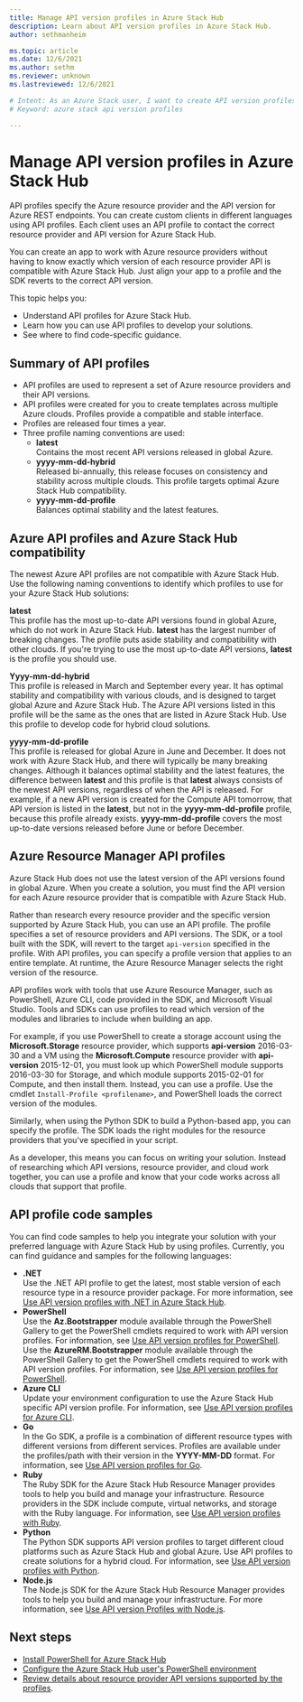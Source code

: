```yaml
---
title: Manage API version profiles in Azure Stack Hub 
description: Learn about API version profiles in Azure Stack Hub.
author: sethmanheim

ms.topic: article
ms.date: 12/6/2021
ms.author: sethm
ms.reviewer: unknown
ms.lastreviewed: 12/6/2021

# Intent: As an Azure Stack user, I want to create API version profiles so I can create custom clients. 
# Keyword: azure stack api version profiles

---
```



# Manage API version profiles in Azure Stack Hub

API profiles specify the Azure resource provider and the API version for Azure REST endpoints. You can create custom clients in different languages using API profiles. Each client uses an API profile to contact the correct resource provider and API version for Azure Stack Hub.

You can create an app to work with Azure resource providers without having to know exactly which version of each resource provider API is compatible with Azure Stack Hub. Just align your app to a profile and the SDK reverts to the correct API version.

This topic helps you:

- Understand API profiles for Azure Stack Hub.
- Learn how you can use API profiles to develop your solutions.
- See where to find code-specific guidance.

## Summary of API profiles

- API profiles are used to represent a set of Azure resource providers and their API versions.
- API profiles were created for you to create templates across multiple Azure clouds. Profiles provide a compatible and stable interface.
- Profiles are released four times a year.
- Three profile naming conventions are used:
  - **latest**  
        Contains the most recent API versions released in global Azure.
  - **yyyy-mm-dd-hybrid**  
    Released bi-annually, this release focuses on consistency and stability across multiple clouds. This profile targets optimal Azure Stack Hub compatibility.
  - **yyyy-mm-dd-profile** <br>
    Balances optimal stability and the latest features.

## Azure API profiles and Azure Stack Hub compatibility

The newest Azure API profiles are not compatible with Azure Stack Hub. Use the following naming conventions to identify which profiles to use for your Azure Stack Hub solutions:

**latest**  
This profile has the most up-to-date API versions found in global Azure, which do not work in Azure Stack Hub. **latest** has the largest number of breaking changes. The profile puts aside stability and compatibility with other clouds. If you're trying to use the most up-to-date API versions, **latest** is the profile you should use.

**Yyyy-mm-dd-hybrid**  
This profile is released in March and September every year. It has optimal stability and compatibility with various clouds, and is designed to target global Azure and Azure Stack Hub. The Azure API versions listed in this profile will be the same as the ones that are listed in Azure Stack Hub. Use this profile to develop code for hybrid cloud solutions.

**yyyy-mm-dd-profile**  
This profile is released for global Azure in June and December. It does not work with Azure Stack Hub, and there will typically be many breaking changes. Although it balances optimal stability and the latest features, the difference between **latest** and this profile is that **latest** always consists of the newest API versions, regardless of when the API is released. For example, if a new API version is created for the Compute API tomorrow, that API version is listed in the **latest**, but not in the **yyyy-mm-dd-profile** profile, because this profile already exists. **yyyy-mm-dd-profile** covers the most up-to-date versions released before June or before December.

## Azure Resource Manager API profiles

Azure Stack Hub does not use the latest version of the API versions found in global Azure. When you create a solution, you must find the API version for each Azure resource provider that is compatible with Azure Stack Hub.

Rather than research every resource provider and the specific version supported by Azure Stack Hub, you can use an API profile. The profile specifies a set of resource providers and API versions. The SDK, or a tool built with the SDK, will revert to the target `api-version` specified in the profile. With API profiles, you can specify a profile version that applies to an entire template. At runtime, the Azure Resource Manager selects the right version of the resource.

API profiles work with tools that use Azure Resource Manager, such as PowerShell, Azure CLI, code provided in the SDK, and Microsoft Visual Studio. Tools and SDKs can use profiles to read which version of the modules and libraries to include when building an app.

For example, if you use PowerShell to create a storage account using the **Microsoft.Storage** resource provider, which supports **api-version** 2016-03-30 and a VM using the **Microsoft.Compute** resource provider with **api-version** 2015-12-01, you must look up which PowerShell module supports 2016-03-30 for Storage, and which module supports 2015-02-01 for Compute, and then install them. Instead, you can use a profile. Use the cmdlet `Install-Profile <profilename>`, and PowerShell loads the correct version of the modules.

Similarly, when using the Python SDK to build a Python-based app, you can specify the profile. The SDK loads the right modules for the resource providers that you've specified in your script.

As a developer, this means you can focus on writing your solution. Instead of researching which API versions, resource provider, and cloud work together, you can use a profile and know that your code works across all clouds that support that profile.

## API profile code samples

You can find code samples to help you integrate your solution with your preferred language with Azure Stack Hub by using profiles. Currently, you can find guidance and samples for the following languages:

- **.NET** <br>
Use the .NET API profile to get the latest, most stable version of each resource type in a resource provider package. For more information, see [Use API version profiles with .NET in Azure Stack Hub](azure-stack-version-profiles-net.md).
- **PowerShell**  
Use the  **Az.Bootstrapper** module available through the PowerShell Gallery to get the PowerShell cmdlets required to work with API version profiles. For information, see [Use API version profiles for PowerShell](../operator/azure-stack-powershell-install.md).
Use the  **AzureRM.Bootstrapper** module available through the PowerShell Gallery to get the PowerShell cmdlets required to work with API version profiles. For information, see [Use API version profiles for PowerShell](../operator/powershell-install-az-module.md).
- **Azure CLI**  
Update your environment configuration to use the Azure Stack Hub specific API version profile. For information, see [Use API version profiles for Azure CLI](azure-stack-version-profiles-azurecli2.md).
- **Go**  
In the Go SDK, a profile is a combination of different resource types with different versions from different services. Profiles are available under the profiles/path with their version in the **YYYY-MM-DD** format. For information, see [Use API version profiles for Go](azure-stack-version-profiles-go.md).
- **Ruby**  
The Ruby SDK for the Azure Stack Hub Resource Manager provides tools to help you build and manage your infrastructure. Resource providers in the SDK include compute, virtual networks, and storage with the Ruby language. For information, see [Use API version profiles with Ruby](azure-stack-version-profiles-ruby.md).
- **Python**  
The Python SDK supports API version profiles to target different cloud platforms such as Azure Stack Hub and global Azure. Use API profiles to create solutions for a hybrid cloud. For information, see [Use API version profiles with Python](azure-stack-version-profiles-python.md).
- **Node.js**  
The Node.js SDK for the Azure Stack Hub Resource Manager provides tools to help you build and manage your infrastructure. For more information, see [Use API version Profiles with Node.js](azure-stack-version-profile-nodejs.md).

## Next steps

- [Install PowerShell for Azure Stack Hub](../operator/powershell-install-az-module.md)
- [Configure the Azure Stack Hub user's PowerShell environment](azure-stack-powershell-configure-user.md)
- [Review details about resource provider API versions supported by the profiles](azure-stack-profiles-azure-resource-manager-versions.md).